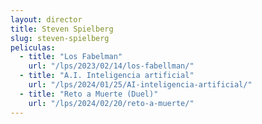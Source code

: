 ```yaml
---
layout: director
title: Steven Spielberg
slug: steven-spielberg
peliculas:
  - title: "Los Fabelman"
    url: "/lps/2023/02/14/los-fabellman/"
  - title: "A.I. Inteligencia artificial"
    url: "/lps/2024/01/25/AI-inteligencia-artificial/"
  - title: "Reto a Muerte (Duel)"
    url: "/lps/2024/02/20/reto-a-muerte/"
---
```

